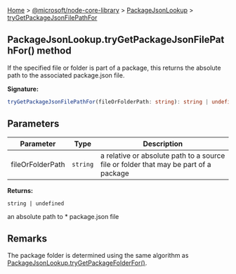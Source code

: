 [Home](./index) &gt; [@microsoft/node-core-library](./node-core-library.md) &gt; [PackageJsonLookup](./node-core-library.packagejsonlookup.md) &gt; [tryGetPackageJsonFilePathFor](./node-core-library.packagejsonlookup.trygetpackagejsonfilepathfor.md)

## PackageJsonLookup.tryGetPackageJsonFilePathFor() method

If the specified file or folder is part of a package, this returns the absolute path to the associated package.json file.

<b>Signature:</b>

```typescript
tryGetPackageJsonFilePathFor(fileOrFolderPath: string): string | undefined;
```

## Parameters

|  Parameter | Type | Description |
|  --- | --- | --- |
|  fileOrFolderPath | `string` | a relative or absolute path to a source file or folder that may be part of a package |

<b>Returns:</b>

`string | undefined`

an absolute path to \* package.json file

## Remarks

The package folder is determined using the same algorithm as [PackageJsonLookup.tryGetPackageFolderFor()](./node-core-library.packagejsonlookup.trygetpackagefolderfor.md)<!-- -->.

